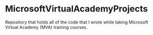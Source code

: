 # MicrosoftVirtualAcademyProjects
Repository that holds all of the code that I wrote while taking Microsoft Virtual Academy (MVA) training courses.

